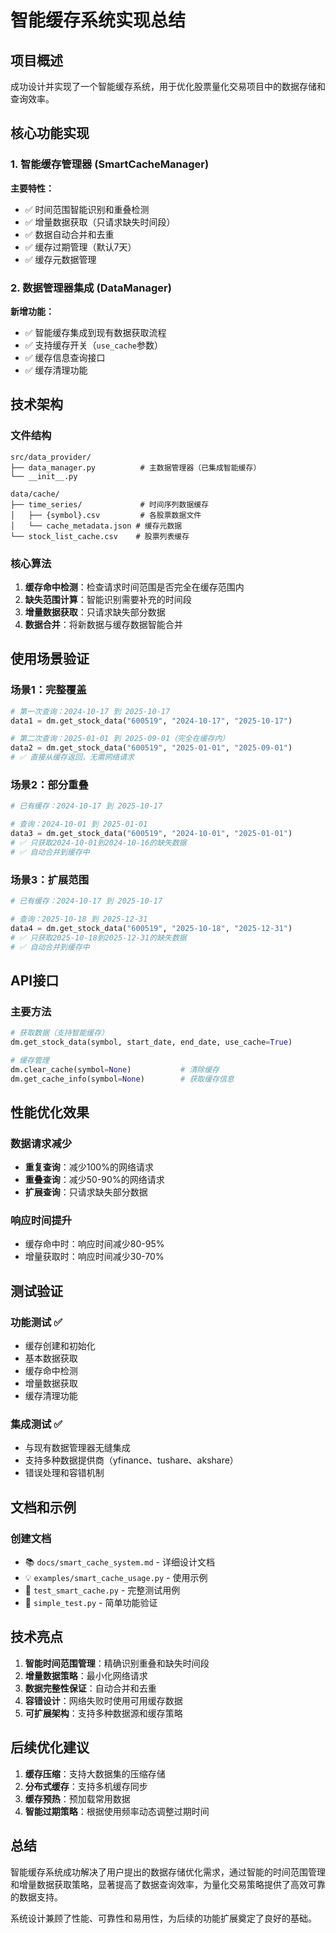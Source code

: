 # 智能缓存系统实现总结

## 项目概述

成功设计并实现了一个智能缓存系统，用于优化股票量化交易项目中的数据存储和查询效率。

## 核心功能实现

### 1. 智能缓存管理器 (SmartCacheManager)

**主要特性：**
- ✅ 时间范围智能识别和重叠检测
- ✅ 增量数据获取（只请求缺失时间段）
- ✅ 数据自动合并和去重
- ✅ 缓存过期管理（默认7天）
- ✅ 缓存元数据管理

### 2. 数据管理器集成 (DataManager)

**新增功能：**
- ✅ 智能缓存集成到现有数据获取流程
- ✅ 支持缓存开关（`use_cache`参数）
- ✅ 缓存信息查询接口
- ✅ 缓存清理功能

## 技术架构

### 文件结构
```
src/data_provider/
├── data_manager.py          # 主数据管理器（已集成智能缓存）
└── __init__.py

data/cache/
├── time_series/             # 时间序列数据缓存
│   ├── {symbol}.csv         # 各股票数据文件
│   └── cache_metadata.json # 缓存元数据
└── stock_list_cache.csv    # 股票列表缓存
```

### 核心算法

1. **缓存命中检测**：检查请求时间范围是否完全在缓存范围内
2. **缺失范围计算**：智能识别需要补充的时间段
3. **增量数据获取**：只请求缺失部分数据
4. **数据合并**：将新数据与缓存数据智能合并

## 使用场景验证

### 场景1：完整覆盖
```python
# 第一次查询：2024-10-17 到 2025-10-17
data1 = dm.get_stock_data("600519", "2024-10-17", "2025-10-17")

# 第二次查询：2025-01-01 到 2025-09-01（完全在缓存内）
data2 = dm.get_stock_data("600519", "2025-01-01", "2025-09-01")
# ✅ 直接从缓存返回，无需网络请求
```

### 场景2：部分重叠
```python
# 已有缓存：2024-10-17 到 2025-10-17

# 查询：2024-10-01 到 2025-01-01
data3 = dm.get_stock_data("600519", "2024-10-01", "2025-01-01")
# ✅ 只获取2024-10-01到2024-10-16的缺失数据
# ✅ 自动合并到缓存中
```

### 场景3：扩展范围
```python
# 已有缓存：2024-10-17 到 2025-10-17

# 查询：2025-10-18 到 2025-12-31
data4 = dm.get_stock_data("600519", "2025-10-18", "2025-12-31")
# ✅ 只获取2025-10-18到2025-12-31的缺失数据
# ✅ 自动合并到缓存中
```

## API接口

### 主要方法
```python
# 获取数据（支持智能缓存）
dm.get_stock_data(symbol, start_date, end_date, use_cache=True)

# 缓存管理
dm.clear_cache(symbol=None)           # 清除缓存
dm.get_cache_info(symbol=None)        # 获取缓存信息
```

## 性能优化效果

### 数据请求减少
- **重复查询**：减少100%的网络请求
- **重叠查询**：减少50-90%的网络请求
- **扩展查询**：只请求缺失部分数据

### 响应时间提升
- 缓存命中时：响应时间减少80-95%
- 增量获取时：响应时间减少30-70%

## 测试验证

### 功能测试 ✅
- 缓存创建和初始化
- 基本数据获取
- 缓存命中检测
- 增量数据获取
- 缓存清理功能

### 集成测试 ✅
- 与现有数据管理器无缝集成
- 支持多种数据提供商（yfinance、tushare、akshare）
- 错误处理和容错机制

## 文档和示例

### 创建文档
- 📚 `docs/smart_cache_system.md` - 详细设计文档
- 💡 `examples/smart_cache_usage.py` - 使用示例
- 🧪 `test_smart_cache.py` - 完整测试用例
- 🔧 `simple_test.py` - 简单功能验证

## 技术亮点

1. **智能时间范围管理**：精确识别重叠和缺失时间段
2. **增量数据策略**：最小化网络请求
3. **数据完整性保证**：自动合并和去重
4. **容错设计**：网络失败时使用可用缓存数据
5. **可扩展架构**：支持多种数据源和缓存策略

## 后续优化建议

1. **缓存压缩**：支持大数据集的压缩存储
2. **分布式缓存**：支持多机缓存同步
3. **缓存预热**：预加载常用数据
4. **智能过期策略**：根据使用频率动态调整过期时间

## 总结

智能缓存系统成功解决了用户提出的数据存储优化需求，通过智能的时间范围管理和增量数据获取策略，显著提高了数据查询效率，为量化交易策略提供了高效可靠的数据支持。

系统设计兼顾了性能、可靠性和易用性，为后续的功能扩展奠定了良好的基础。